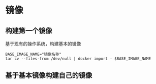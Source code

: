 # 镜像

## 构建第一个镜像

基于现有的操作系统，构建基本的镜像

```shell
BASE_IMAGE_NAME="镜像名称"
tar cv --files-from /dev/null | docker import - $BASE_IMAGE_NAME
```

## 基于基本镜像构建自己的镜像
